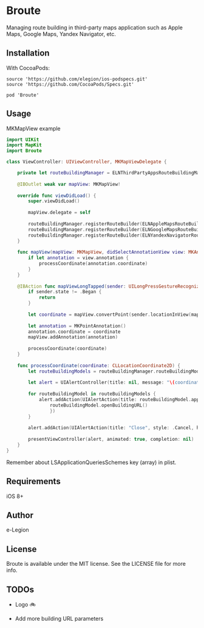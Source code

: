 # Broute

Managing route building in third-party maps application such as Apple Maps, Google Maps, Yandex Navigator, etc.

## Installation

With CocoaPods:

```
source 'https://github.com/elegion/ios-podspecs.git'
source 'https://github.com/CocoaPods/Specs.git'

pod 'Broute'
```

## Usage

MKMapView example

```swift
import UIKit
import MapKit
import Broute

class ViewController: UIViewController, MKMapViewDelegate {

    private let routeBuildingManager = ELNThirdPartyAppsRouteBuildingManager()
    
    @IBOutlet weak var mapView: MKMapView!
    
    override func viewDidLoad() {
        super.viewDidLoad()
        
        mapView.delegate = self
        
        routeBuildingManager.registerRouteBuilder(ELNAppleMapsRouteBuilder(), appNameLocKey: "appleMapsTitle")
        routeBuildingManager.registerRouteBuilder(ELNGoogleMapsRouteBuilder(), appNameLocKey: "googleMapsTitle")
        routeBuildingManager.registerRouteBuilder(ELNYandexNavigatorRouteBuilder(), appNameLocKey: "yandexNavigatorTitle")
    }
    
    func mapView(mapView: MKMapView, didSelectAnnotationView view: MKAnnotationView) {
        if let annotation = view.annotation {
            processCoordinate(annotation.coordinate)
        }
    }
    
    @IBAction func mapViewLongTapped(sender: UILongPressGestureRecognizer) {
        if sender.state != .Began {
            return
        }
        
        let coordinate = mapView.convertPoint(sender.locationInView(mapView), toCoordinateFromView: mapView)
        
        let annotation = MKPointAnnotation()
        annotation.coordinate = coordinate
        mapView.addAnnotation(annotation)
        
        processCoordinate(coordinate)
    }
    
    func processCoordinate(coordinate: CLLocationCoordinate2D) {
        let routeBuildingModels = routeBuildingManager.routeBuildingModelsForCoordinate(coordinate)
        
        let alert = UIAlertController(title: nil, message: "\(coordinate.latitude) \(coordinate.longitude)", preferredStyle: .ActionSheet)
        
        for routeBuildingModel in routeBuildingModels {
            alert.addAction(UIAlertAction(title: routeBuildingModel.appName, style: .Default) { _ in
                routeBuildingModel.openBuildingURL()
                })
        }
        
        alert.addAction(UIAlertAction(title: "Close", style: .Cancel, handler: nil))
        
        presentViewController(alert, animated: true, completion: nil)
    }
}
```

Remember about LSApplicationQueriesSchemes key (array) in plist.

## Requirements

iOS 8+

## Author

e-Legion

## License

Broute is available under the MIT license. See the LICENSE file for more info.

## TODOs

* Logo 🚲

* Add more building URL parameters
